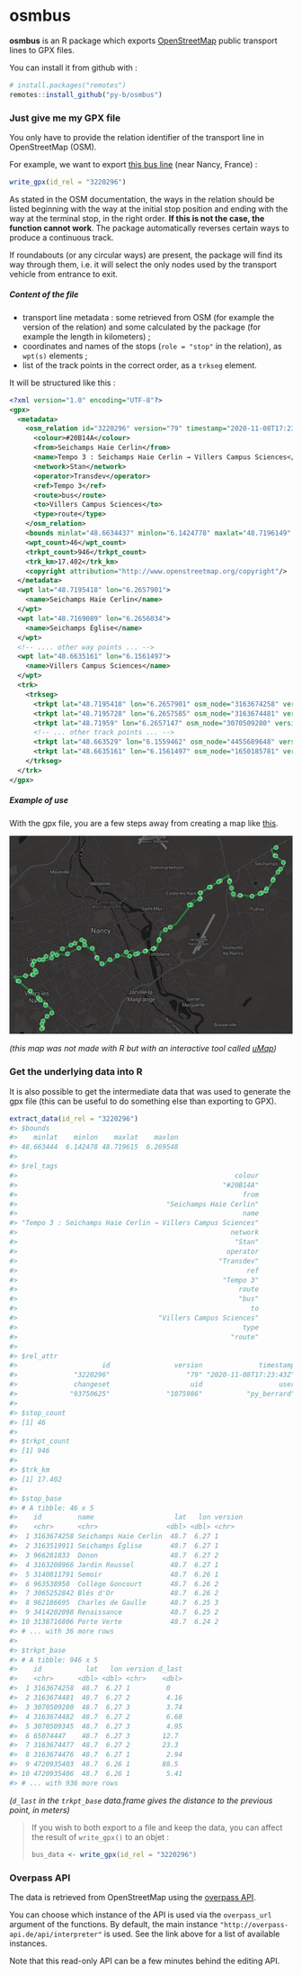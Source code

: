 
<!-- README.md is generated from README.Rmd. Please edit that file -->

# osmbus

**osmbus** is an R package which exports
[OpenStreetMap](https://www.openstreetmap.org) public transport lines to
GPX files.

You can install it from github with :

``` r
# install.packages("remotes")
remotes::install_github("py-b/osmbus")
```

### Just give me my GPX file

You only have to provide the relation identifier of the transport line
in OpenStreetMap (OSM).

For example, we want to export [this bus
line](https://www.openstreetmap.org/relation/3220296) (near Nancy,
France) :

``` r
write_gpx(id_rel = "3220296")
```

As stated in the OSM documentation, the ways in the relation should be
listed beginning with the way at the initial stop position and ending
with the way at the terminal stop, in the right order. **If this is not
the case, the function cannot work**. The package automatically reverses
certain ways to produce a continuous track.

If roundabouts (or any circular ways) are present, the package will find
its way through them, i.e. it will select the only nodes used by the
transport vehicle from entrance to exit.

##### Content of the file

  - transport line metadata : some retrieved from OSM (for example the
    version of the relation) and some calculated by the package (for
    example the length in kilometers) ;
  - coordinates and names of the stops (`role = "stop"` in the
    relation), as `wpt(s)` elements ;
  - list of the track points in the correct order, as a `trkseg`
    element.

It will be structured like this :

``` xml
<?xml version="1.0" encoding="UTF-8"?>
<gpx>
  <metadata>
    <osm_relation id="3220296" version="79" timestamp="2020-11-08T17:23:43Z">
      <colour>#20B14A</colour>
      <from>Seichamps Haie Cerlin</from>
      <name>Tempo 3 : Seichamps Haie Cerlin → Villers Campus Sciences</name>
      <network>Stan</network>
      <operator>Transdev</operator>
      <ref>Tempo 3</ref>
      <route>bus</route>
      <to>Villers Campus Sciences</to>
      <type>route</type>
    </osm_relation>
    <bounds minlat="48.6634437" minlon="6.1424778" maxlat="48.7196149" maxlon="6.2695481"/>
    <wpt_count>46</wpt_count>
    <trkpt_count>946</trkpt_count>
    <trk_km>17.402</trk_km>
    <copyright attribution="http://www.openstreetmap.org/copyright"/>
  </metadata>
  <wpt lat="48.7195418" lon="6.2657901">
    <name>Seichamps Haie Cerlin</name>
  </wpt>
  <wpt lat="48.7169089" lon="6.2656034">
    <name>Seichamps Église</name>
  </wpt>
  <!-- .... other way points ... -->
  <wpt lat="48.6635161" lon="6.1561497">
    <name>Villers Campus Sciences</name>
  </wpt>
  <trk>
    <trkseg>
      <trkpt lat="48.7195418" lon="6.2657901" osm_node="3163674258" version="1"/>
      <trkpt lat="48.7195728" lon="6.2657585" osm_node="3163674481" version="2"/>
      <trkpt lat="48.71959" lon="6.2657147" osm_node="3070509280" version="3"/>
      <!-- ... other track points ... -->
      <trkpt lat="48.663529" lon="6.1559462" osm_node="4455689648" version="1"/>
      <trkpt lat="48.6635161" lon="6.1561497" osm_node="1650185781" version="6"/>
    </trkseg>
  </trk>
</gpx>
```

##### Example of use

With the gpx file, you are a few steps away from creating a map like
[this](http://u.osmfr.org/m/218270).

<a href="http://u.osmfr.org/m/218270/">![](example_of_use.jpg)</a>

*(this map was not made with R but with an interactive tool called
[uMap](http://umap.openstreetmap.fr))*

### Get the underlying data into R

It is also possible to get the intermediate data that was used to
generate the gpx file (this can be useful to do something else than
exporting to GPX).

``` r
extract_data(id_rel = "3220296")
#> $bounds
#>    minlat    minlon    maxlat    maxlon 
#> 48.663444  6.142478 48.719615  6.269548 
#> 
#> $rel_tags
#>                                                      colour 
#>                                                   "#20B14A" 
#>                                                        from 
#>                                     "Seichamps Haie Cerlin" 
#>                                                        name 
#> "Tempo 3 : Seichamps Haie Cerlin → Villers Campus Sciences" 
#>                                                     network 
#>                                                      "Stan" 
#>                                                    operator 
#>                                                  "Transdev" 
#>                                                         ref 
#>                                                   "Tempo 3" 
#>                                                       route 
#>                                                       "bus" 
#>                                                          to 
#>                                   "Villers Campus Sciences" 
#>                                                        type 
#>                                                     "route" 
#> 
#> $rel_attr
#>                     id                version              timestamp 
#>              "3220296"                   "79" "2020-11-08T17:23:43Z" 
#>              changeset                    uid                   user 
#>             "93750625"              "1075986"           "py_berrard" 
#> 
#> $stop_count
#> [1] 46
#> 
#> $trkpt_count
#> [1] 946
#> 
#> $trk_km
#> [1] 17.402
#> 
#> $stop_base
#> # A tibble: 46 x 5
#>    id         name                    lat   lon version
#>    <chr>      <chr>                 <dbl> <dbl> <chr>  
#>  1 3163674258 Seichamps Haie Cerlin  48.7  6.27 1      
#>  2 3163519911 Seichamps Église       48.7  6.27 1      
#>  3 966281833  Donon                  48.7  6.27 2      
#>  4 3163208966 Jardin Roussel         48.7  6.27 1      
#>  5 3140811791 Semoir                 48.7  6.26 1      
#>  6 963538950  Collège Goncourt       48.7  6.26 2      
#>  7 3065252842 Blés d'Or              48.7  6.26 2      
#>  8 962186695  Charles de Gaulle      48.7  6.25 3      
#>  9 3414202098 Renaissance            48.7  6.25 2      
#> 10 3138716806 Porte Verte            48.7  6.24 2      
#> # ... with 36 more rows
#> 
#> $trkpt_base
#> # A tibble: 946 x 5
#>    id           lat   lon version d_last
#>    <chr>      <dbl> <dbl> <chr>    <dbl>
#>  1 3163674258  48.7  6.27 1         0   
#>  2 3163674481  48.7  6.27 2         4.16
#>  3 3070509280  48.7  6.27 3         3.74
#>  4 3163674482  48.7  6.27 2         6.68
#>  5 3070509345  48.7  6.27 3         4.95
#>  6 65074447    48.7  6.27 3        12.7 
#>  7 3163674477  48.7  6.27 2        23.3 
#>  8 3163674476  48.7  6.27 1         2.94
#>  9 4720935403  48.7  6.26 1        88.5 
#> 10 4720935406  48.7  6.26 1         5.41
#> # ... with 936 more rows
```

*(`d_last` in the `trkpt_base` data.frame gives the distance to the
previous point, in meters)*

> If you wish to both export to a file and keep the data, you can affect
> the result of `write_gpx()` to an objet :
> 
> ``` r
> bus_data <- write_gpx(id_rel = "3220296")
> ```

### Overpass API

The data is retrieved from OpenStreetMap using the [overpass
API](https://wiki.openstreetmap.org/wiki/Overpass_API).

You can choose which instance of the API is used via the `overpass_url`
argument of the functions. By default, the main instance
`"http://overpass-api.de/api/interpreter"` is used. See the link above
for a list of available instances.

Note that this read-only API can be a few minutes behind the editing
API.
